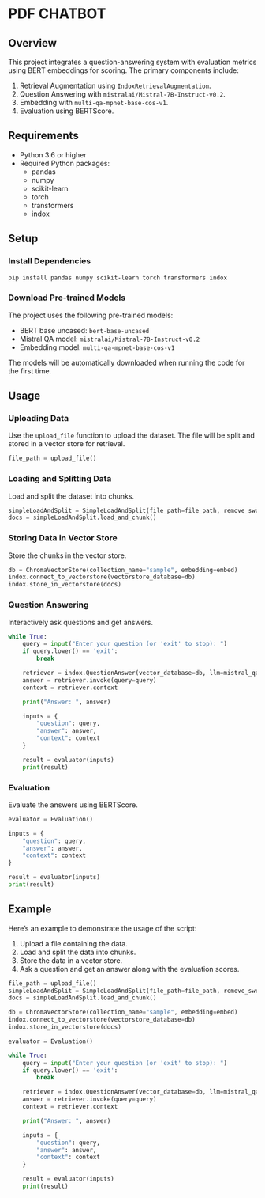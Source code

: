 
# PDF CHATBOT

## Overview

This project integrates a question-answering system with evaluation metrics using BERT embeddings for scoring. The primary components include:
1. Retrieval Augmentation using `IndoxRetrievalAugmentation`.
2. Question Answering with `mistralai/Mistral-7B-Instruct-v0.2`.
3. Embedding with `multi-qa-mpnet-base-cos-v1`.
4. Evaluation using BERTScore.

## Requirements

- Python 3.6 or higher
- Required Python packages:
  - pandas
  - numpy
  - scikit-learn
  - torch
  - transformers
  - indox

## Setup

### Install Dependencies

```bash
pip install pandas numpy scikit-learn torch transformers indox
```

### Download Pre-trained Models

The project uses the following pre-trained models:
- BERT base uncased: `bert-base-uncased`
- Mistral QA model: `mistralai/Mistral-7B-Instruct-v0.2`
- Embedding model: `multi-qa-mpnet-base-cos-v1`

The models will be automatically downloaded when running the code for the first time.

## Usage

### Uploading Data

Use the `upload_file` function to upload the dataset. The file will be split and stored in a vector store for retrieval.

```python
file_path = upload_file()
```

### Loading and Splitting Data

Load and split the dataset into chunks.

```python
simpleLoadAndSplit = SimpleLoadAndSplit(file_path=file_path, remove_sword=False, max_chunk_size=200)
docs = simpleLoadAndSplit.load_and_chunk()
```

### Storing Data in Vector Store

Store the chunks in the vector store.

```python
db = ChromaVectorStore(collection_name="sample", embedding=embed)
indox.connect_to_vectorstore(vectorstore_database=db)
indox.store_in_vectorstore(docs)
```

### Question Answering

Interactively ask questions and get answers.

```python
while True:
    query = input("Enter your question (or 'exit' to stop): ")
    if query.lower() == 'exit':
        break

    retriever = indox.QuestionAnswer(vector_database=db, llm=mistral_qa, top_k=5)
    answer = retriever.invoke(query=query)
    context = retriever.context

    print("Answer: ", answer)

    inputs = {
        "question": query,
        "answer": answer,
        "context": context
    }

    result = evaluator(inputs)
    print(result)
```

### Evaluation

Evaluate the answers using BERTScore.

```python
evaluator = Evaluation()

inputs = {
    "question": query,
    "answer": answer,
    "context": context
}

result = evaluator(inputs)
print(result)
```

## Example

Here’s an example to demonstrate the usage of the script:

1. Upload a file containing the data.
2. Load and split the data into chunks.
3. Store the data in a vector store.
4. Ask a question and get an answer along with the evaluation scores.

```python
file_path = upload_file()
simpleLoadAndSplit = SimpleLoadAndSplit(file_path=file_path, remove_sword=False, max_chunk_size=200)
docs = simpleLoadAndSplit.load_and_chunk()

db = ChromaVectorStore(collection_name="sample", embedding=embed)
indox.connect_to_vectorstore(vectorstore_database=db)
indox.store_in_vectorstore(docs)

evaluator = Evaluation()

while True:
    query = input("Enter your question (or 'exit' to stop): ")
    if query.lower() == 'exit':
        break

    retriever = indox.QuestionAnswer(vector_database=db, llm=mistral_qa, top_k=5)
    answer = retriever.invoke(query=query)
    context = retriever.context

    print("Answer: ", answer)

    inputs = {
        "question": query,
        "answer": answer,
        "context": context
    }

    result = evaluator(inputs)
    print(result)
```
